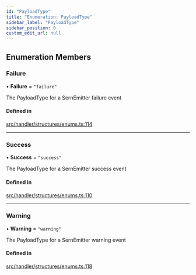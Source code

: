 ```yaml
---
id: "PayloadType"
title: "Enumeration: PayloadType"
sidebar_label: "PayloadType"
sidebar_position: 0
custom_edit_url: null
---
```


## Enumeration Members

### Failure

• **Failure** = ``"failure"``

The PayloadType for a SernEmitter failure event

#### Defined in

[src/handler/structures/enums.ts:114](https://github.com/sern-handler/handler/blob/4074274/src/handler/structures/enums.ts#L114)

___

### Success

• **Success** = ``"success"``

The PayloadType for a SernEmitter success event

#### Defined in

[src/handler/structures/enums.ts:110](https://github.com/sern-handler/handler/blob/4074274/src/handler/structures/enums.ts#L110)

___

### Warning

• **Warning** = ``"warning"``

The PayloadType for a SernEmitter warning event

#### Defined in

[src/handler/structures/enums.ts:118](https://github.com/sern-handler/handler/blob/4074274/src/handler/structures/enums.ts#L118)
